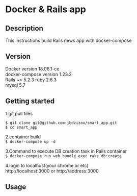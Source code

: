 # Docker & Rails app

## Description
This instructions build Rails news app with docker-compose

## Version
Docker version 18.06.1-ce  
docker-compose version 1.23.2  
Rails ~> 5.2.3
ruby 2.6.3  
mysql 5.7  

## Getting started
1.git pull files  
```
$ git clone git@github.com:jbdzizou/smart_app.git  
$ cd smart_app
```
2.container build  
`$ docker-compose up -d`

3.Command to execute DB creation task in Rails container  
`$ docker-compose run web bundle exec rake db:create`

4.login to localhost(your chrome or etc)  
http://localhost:3000 or http://address:3000

## Usage


